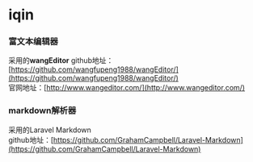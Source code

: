 # iqin

### 富文本编辑器

采用的**wangEditor** 
github地址：[https://github.com/wangfupeng1988/wangEditor/](https://github.com/wangfupeng1988/wangEditor/)  
官网地址：[http://www.wangeditor.com/](http://www.wangeditor.com/)

### markdown解析器

采用的Laravel Markdown  
github地址：[https://github.com/GrahamCampbell/Laravel-Markdown](https://github.com/GrahamCampbell/Laravel-Markdown)